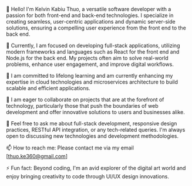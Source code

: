 👋 Hello! I'm Kelvin Kabiu Thuo, a versatile software developer with a passion for both front-end and back-end technologies. I specialize in creating seamless, user-centric applications and dynamic server-side solutions, ensuring a compelling user experience from the front end to the back end.

🔭 Currently, I am focused on developing full-stack applications, utilizing modern frameworks and languages such as React for the front end and Node.js for the back end. My projects often aim to solve real-world problems, enhance user engagement, and improve digital workflows.

🌱 I am committed to lifelong learning and am currently enhancing my expertise in cloud technologies and microservices architecture to build scalable and efficient applications.

👯 I am eager to collaborate on projects that are at the forefront of technology, particularly those that push the boundaries of web development and offer innovative solutions to users and businesses alike.

💬 Feel free to ask me about full-stack development, responsive design practices, RESTful API integration, or any tech-related queries. I'm always open to discussing new technologies and development methodologies.

📫 How to reach me: Please contact me via my email [thuo.ke360@gmail.com]

⚡ Fun fact: Beyond coding, I'm an avid explorer of the digital art world and enjoy bringing creativity to code through UI/UX design innovations.

